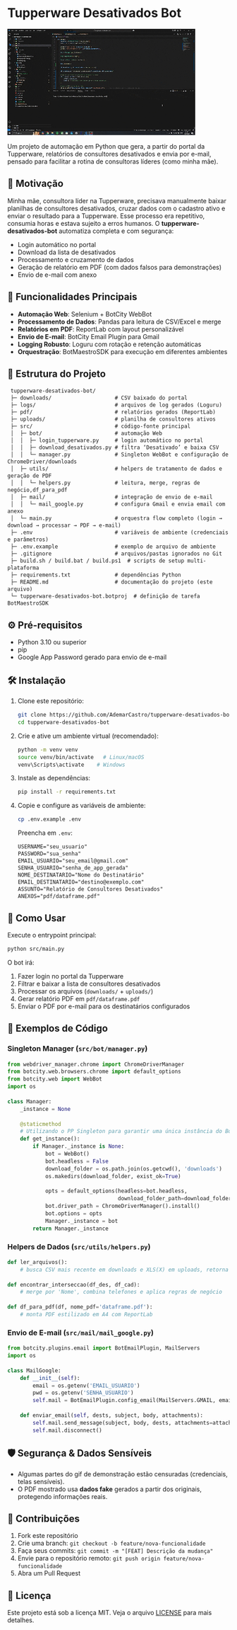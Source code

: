 # Tupperware Desativados Bot

![alt text](tupperware_bot_v2.gif)

Um projeto de automação em Python que gera, a partir do portal da Tupperware, relatórios de consultores desativados e envia por e-mail, pensado para facilitar a rotina de consultoras líderes (como minha mãe).


## 📌 Motivação

Minha mãe, consultora líder na Tupperware, precisava manualmente baixar planilhas de consultores desativados, cruzar dados com o cadastro ativo e enviar o resultado para a Tupperware. Esse processo era repetitivo, consumia horas e estava sujeito a erros humanos. O **tupperware-desativados-bot** automatiza completa e com segurança:

* Login automático no portal
* Download da lista de desativados
* Processamento e cruzamento de dados
* Geração de relatório em PDF (com dados falsos para demonstrações)
* Envio de e-mail com anexo


## 🚀 Funcionalidades Principais

* **Automação Web**: Selenium + BotCity WebBot
* **Processamento de Dados**: Pandas para leitura de CSV/Excel e merge
* **Relatórios em PDF**: ReportLab com layout personalizável
* **Envio de E-mail**: BotCity Email Plugin para Gmail
* **Logging Robusto**: Loguru com rotação e retenção automáticas
* **Orquestração**: BotMaestroSDK para execução em diferentes ambientes


## 📂 Estrutura do Projeto

```
 tupperware-desativados-bot/
 ├─ downloads/                    # CSV baixado do portal
 ├─ logs/                         # arquivos de log gerados (Loguru)
 ├─ pdf/                          # relatórios gerados (ReportLab)
 ├─ uploads/                      # planilha de consultores ativos
 ├─ src/                          # código-fonte principal
 │  ├─ bot/                       # automação Web
 │  │  ├─ login_tupperware.py     # login automático no portal
 │  │  ├─ download_desativados.py # filtra ‘Desativado’ e baixa CSV
 │  │  └─ manager.py              # Singleton WebBot e configuração de ChromeDriver/downloads
 │  ├─ utils/                     # helpers de tratamento de dados e geração de PDF
 │  │  └─ helpers.py              # leitura, merge, regras de negócio,df_para_pdf
 │  ├─ mail/                      # integração de envio de e-mail
 │  │  └─ mail_google.py          # configura Gmail e envia email com anexo
 │  └─ main.py                    # orquestra flow completo (login → download → processar → PDF → e-mail)
 ├─ .env                          # variáveis de ambiente (credenciais e parâmetros)
 ├─ .env.example                  # exemplo de arquivo de ambiente
 ├─ .gitignore                    # arquivos/pastas ignorados no Git
 ├─ build.sh / build.bat / build.ps1  # scripts de setup multi-plataforma
 ├─ requirements.txt              # dependências Python
 ├─ README.md                     # documentação do projeto (este arquivo)
 └─ tupperware-desativados-bot.botproj  # definição de tarefa BotMaestroSDK
```


## ⚙️ Pré-requisitos

* Python 3.10 ou superior
* pip
* Google App Password gerado para envio de e-mail



## 🛠️ Instalação

1. Clone este repositório:

   ```bash
   git clone https://github.com/AdemarCastro/tupperware-desativados-bot
   cd tupperware-desativados-bot
   ```

2. Crie e ative um ambiente virtual (recomendado):

   ```bash
   python -m venv venv
   source venv/bin/activate   # Linux/macOS
   venv\Scripts\activate    # Windows
   ```

3. Instale as dependências:

   ```bash
   pip install -r requirements.txt
   ```

4. Copie e configure as variáveis de ambiente:

   ```bash
   cp .env.example .env
   ```

   Preencha em `.env`:

   ```dotenv
   USERNAME="seu_usuario"
   PASSWORD="sua_senha"
   EMAIL_USUARIO="seu_email@gmail.com"
   SENHA_USUARIO="senha_de_app_gerada"
   NOME_DESTINATARIO="Nome do Destinatário"
   EMAIL_DESTINATARIO="destino@exemplo.com"
   ASSUNTO="Relatório de Consultores Desativados"
   ANEXOS="pdf/dataframe.pdf"
   ```


## 🚀 Como Usar

Execute o entrypoint principal:

```bash
python src/main.py
```

O bot irá:

1. Fazer login no portal da Tupperware
2. Filtrar e baixar a lista de consultores desativados
3. Processar os arquivos (`downloads/` + `uploads/`)
4. Gerar relatório PDF em `pdf/dataframe.pdf`
5. Enviar o PDF por e-mail para os destinatários configurados


## 📝 Exemplos de Código

### Singleton Manager (`src/bot/manager.py`)

```python
from webdriver_manager.chrome import ChromeDriverManager
from botcity.web.browsers.chrome import default_options
from botcity.web import WebBot
import os

class Manager:
    _instance = None

    @staticmethod
    # Utilizando o PP Singleton para garantir uma única instância do BotCity Web em toda a aplicação
    def get_instance():
        if Manager._instance is None:
            bot = WebBot()
            bot.headless = False
            download_folder = os.path.join(os.getcwd(), 'downloads')
            os.makedirs(download_folder, exist_ok=True)

            opts = default_options(headless=bot.headless,
                                   download_folder_path=download_folder)
            bot.driver_path = ChromeDriverManager().install()
            bot.options = opts
            Manager._instance = bot
        return Manager._instance
```

### Helpers de Dados (`src/utils/helpers.py`)

```python
def ler_arquivos():
    # busca CSV mais recente em downloads e XLS(X) em uploads, retorna dois DataFrames

def encontrar_interseccao(df_des, df_cad):
    # merge por 'Nome', combina telefones e aplica regras de negócio

def df_para_pdf(df, nome_pdf='dataframe.pdf'):
    # monta PDF estilizado em A4 com ReportLab
```

### Envio de E-mail (`src/mail/mail_google.py`)

```python
from botcity.plugins.email import BotEmailPlugin, MailServers
import os

class MailGoogle:
    def __init__(self):
        email = os.getenv('EMAIL_USUARIO')
        pwd = os.getenv('SENHA_USUARIO')
        self.mail = BotEmailPlugin.config_email(MailServers.GMAIL, email, pwd)

    def enviar_email(self, dests, subject, body, attachments):
        self.mail.send_message(subject, body, dests, attachments=attachments)
        self.mail.disconnect()
```



## 🛡️ Segurança & Dados Sensíveis

* Algumas partes do gif de demonstração estão censuradas (credenciais, telas sensíveis).
* O PDF mostrado usa **dados fake** gerados a partir dos originais, protegendo informações reais.



## 🤝 Contribuições

1. Fork este repositório
2. Crie uma branch: `git checkout -b feature/nova-funcionalidade`
3. Faça seus commits: `git commit -m "[FEAT] Descrição da mudança"`
4. Envie para o repositório remoto: `git push origin feature/nova-funcionalidade`
5. Abra um Pull Request



## 📄 Licença

Este projeto está sob a licença MIT. Veja o arquivo [LICENSE](LICENSE) para mais detalhes.